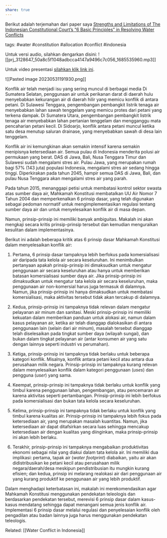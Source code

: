 ```yaml
---
share: true
---
```



Berikut adalah terjemahan dari paper saya [Strengths and Limitations of The Indonesian Constitutional Court’s “6 Basic Principles” in Resolving Water Conflicts](https://consrev.mkri.id/index.php/const-rev/article/view/916/542)

tags: #water #constitution #allocation #conflict #indonesia 

Untuk versi audio, silahkan dengarkan disini:
![[prj_3128647_50a8c5f1048adbcca4147a9496c7c056_1685535960.mp3]]

Untuk video presentasi [silahkan klik link ini](https://www.youtube.com/watch?v=xuPYQqHa5YU&t=814s).


![[Pasted image 20230531191930.png]]

Konflik air telah menjadi isu yang sering muncul di berbagai media  Di Sumatera Selatan, penggunaan air untuk perikanan darat di daerah hulu menyebabkan kekurangan air di daerah hilir yang memicu konflik di antara petani. Di Sulawesi Tenggara, pengembangan pembangkit listrik tenaga air menyebabkan lahan sawah tenggelam yang memicu protes dari petani yang terkena dampak. Di Sumatera Utara, pengembangan pembangkit listrik tenaga air menyebabkan lahan pertanian tenggelam dan mengganggu mata pencaharian petani kecil. Di Sidoarjo, konflik antara petani muncul ketika satu desa menutup saluran drainase, yang menyebabkan sawah di desa lain tenggelam.

Konflik air ini kemungkinan akan semakin intensif karena semakin menipisnya ketersediaan air. Semua pulau di Indonesia menderita polusi air permukaan yang berat. DAS di Jawa, Bali, Nusa Tenggara Timur dan Sulawesi sudah mengalami stres air. Pulau Jawa, yang merupakan rumah bagi 57% (143 juta) populasi Indonesia, mengalami stres air sedang hingga tinggi. Diperkirakan pada tahun 2045, hampir semua DAS di Jawa, Bali, dan pulau Nusa Tenggara akan mengalami stres air yang parah.

Pada tahun 2015, menanggapi petisi untuk membatasi kontrol sektor swasta atas sumber daya air, Mahkamah Konstitusi membatalkan UU Air Nomor 7 Tahun 2004 dan memperkenalkan 6 prinsip dasar, yang telah digunakan sebagai pedoman normatif untuk mengimplementasikan regulasi tentang sumber daya air dan untuk menyelesaikan konflik air di masa depan.

Namun, prinsip-prinsip ini memiliki banyak ambiguitas. Makalah ini akan mengkaji secara kritis prinsip-prinsip tersebut dan kemudian menguraikan kesulitan dalam implementasinya. 

Berikut ini adalah beberapa kritik atas 6 prinsip dasar Mahkamah Konstitusi dalam menyelesaikan konflik air:

1. Pertama, 6 prinsip dasar tampaknya lebih berfokus pada komersialisasi air daripada tata kelola air secara keseluruhan. Ini menimbulkan pertanyaan apakah prinsip-prinsip ini dimaksudkan untuk mengatur penggunaan air secara keseluruhan atau hanya untuk memberikan batasan komersialisasi sumber daya air. Jika prinsip-prinsip ini dimaksudkan untuk mengatur tata kelola air secara keseluruhan, maka penggunaan air non-komersial harus juga termasuk di dalamnya. Namun, jika prinsip-prinsip ini hanya dimaksudkan untuk membatasi komersialisasi, maka aktivitas tersebut tidak akan tercakup di dalamnya.

2. Kedua, prinsip-prinsip ini tampaknya tidak relevan dalam mengatur pelayanan air minum dan sanitasi. Meski prinsip-prinsip ini memiliki kekuatan dalam memberikan panduan untuk alokasi air, namun dalam kasus pelayanan air, ketika air telah dianggap dialokasikan di antara penggunaan lain (selain dari air minum), masalah tersebut dianggap telah diselesaikan pada tingkat sumber daya (wilayah sungai), dan bukan dalam tingkat pelayanan air (antar konsumen air yang satu dengan lainnya seperti industri vs perumahan).

3. Ketiga, prinsip-prinsip ini tampaknya tidak berlaku untuk beberapa kategori konflik. Misalnya, konflik antara petani kecil atau antara dua perusahaan milik negara. Prinsip-prinsip ini tampaknya kurang relevan dalam menyelesaikan konflik dalam kategori penggunaan (*uses*) dan pengguna (*user*) yang sama.

4. Keempat, prinsip-prinsip ini tampaknya tidak berlaku untuk konflik yang timbul karena penggunaan lahan, pengembangan, atau pencemaran air karena aktivitas seperti pertambangan. Prinsip-prinsip ini lebih berfokus pada komersialisasi dan bukan tata kelola secara keseluruhan.

6. Kelima, prinsip-prinsip ini tampaknya tidak berlaku untuk konflik yang timbul karena kualitas air. Prinsip-prinsip ini tampaknya lebih fokus pada ketersediaan air, yang merupakan masalah kuantitas. Namun, jika ketersediaan air dapat ditafsirkan secara luas sehingga mencakup ketersediaan air dengan kualitas yang diinginkan, maka prinsip-prinsip ini akan lebih berlaku.

7. Terakhir, prinsip-prinsip ini tampaknya mengabaikan produktivitas ekonomi sebagai nilai yang diakui dalam tata kelola air. Ini memiliki dua implikasi: pertama, tapak air (*water footprint*) diabaikan, yaitu air akan didistribusikan ke petani kecil atau perusahaan milik negara/daerah/desa meskipun pendistribusian itu mungkin kurang efisien; dan kedua, prinsip ini melarang realokasi air dari penggunaan air yang kurang produktif ke penggunaan air yang lebih produktif. 

Dalam menghadapi keterbatasan ini, makalah ini merekomendasikan agar Mahkamah Konstitusi menggunakan pendekatan teleologis dan berdasarkan pendekatan tersebut, merevisi 6 prinsip dasar dalam kasus-kasus mendatang sehingga dapat menangani semua jenis konflik air. Implementasi 6 prinsip dasar melalui regulasi dan penyelesaian konflik oleh pengadilan atau badan lainnya juga harus menggunakan pendekatan teleologis.

Related:
[[Water Conflict in Indonesia]]
